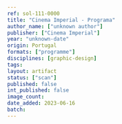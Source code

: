 ```yaml
---
ref: sol-111-0000
title: "Cinema Imperial - Programa"
author_name: ["unknown author"]
publisher: ["Cinema Imperial"]
year: "unknown-date"
origin: Portugal
formats: ["programme"]
disciplines: [graphic-design]
tags:
layout: artifact
status: ["scan"]
published: false
int_published: false
image_count:
date_added: 2023-06-16
batch:
---
```

